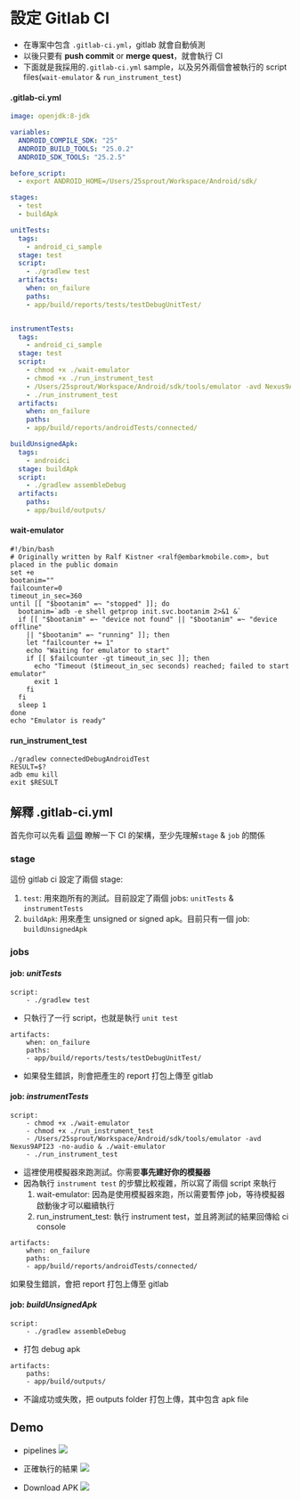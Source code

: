 # 設定 Gitlab CI

- 在專案中包含 `.gitlab-ci.yml`，gitlab 就會自動偵測
- 以後只要有 **push commit** or **merge quest**，就會執行 CI
- 下面就是我採用的`.gitlab-ci.yml` sample，以及另外兩個會被執行的 script files(`wait-emulator` & `run_instrument_test`)

#### .gitlab-ci.yml
``` yml
image: openjdk:8-jdk

variables:
  ANDROID_COMPILE_SDK: "25"
  ANDROID_BUILD_TOOLS: "25.0.2"
  ANDROID_SDK_TOOLS: "25.2.5"

before_script:
  - export ANDROID_HOME=/Users/25sprout/Workspace/Android/sdk/

stages:
  - test
  - buildApk

unitTests:
  tags:
    - android_ci_sample
  stage: test
  script:
    - ./gradlew test
  artifacts:
    when: on_failure
    paths:
    - app/build/reports/tests/testDebugUnitTest/


instrumentTests:
  tags:
    - android_ci_sample
  stage: test
  script:
    - chmod +x ./wait-emulator
    - chmod +x ./run_instrument_test
    - /Users/25sprout/Workspace/Android/sdk/tools/emulator -avd Nexus9API23 -no-audio & ./wait-emulator
    - ./run_instrument_test
  artifacts:
    when: on_failure
    paths:
    - app/build/reports/androidTests/connected/

buildUnsignedApk:
  tags:
    - androidci
  stage: buildApk
  script:
    - ./gradlew assembleDebug
  artifacts:
    paths:
    - app/build/outputs/
```

#### wait-emulator
``` scrip
#!/bin/bash
# Originally written by Ralf Kistner <ralf@embarkmobile.com>, but placed in the public domain
set +e
bootanim=""
failcounter=0
timeout_in_sec=360
until [[ "$bootanim" =~ "stopped" ]]; do
  bootanim=`adb -e shell getprop init.svc.bootanim 2>&1 &`
  if [[ "$bootanim" =~ "device not found" || "$bootanim" =~ "device offline"
    || "$bootanim" =~ "running" ]]; then
    let "failcounter += 1"
    echo "Waiting for emulator to start"
    if [[ $failcounter -gt timeout_in_sec ]]; then
      echo "Timeout ($timeout_in_sec seconds) reached; failed to start emulator"
      exit 1
    fi
  fi
  sleep 1
done
echo "Emulator is ready"
```

#### run_instrument_test
``` script
./gradlew connectedDebugAndroidTest
RESULT=$?
adb emu kill
exit $RESULT
```

## 解釋 .gitlab-ci.yml
首先你可以先看 [這個](https://medium.com/@ome450901/gitlab-ci-for-android-%E7%AD%86%E8%A8%98-ae8115781454) 瞭解一下 CI 的架構，至少先理解`stage` & `job` 的關係

### stage
這份 gitlab ci 設定了兩個 stage:
1. `test`: 用來跑所有的測試。目前設定了兩個 jobs: `unitTests` & `instrumentTests`
2. `buildApk`: 用來產生 unsigned or signed apk。目前只有一個 job: `buildUnsignedApk`

### jobs
#### job: *unitTests*
``` script
script:
    - ./gradlew test
```
- 只執行了一行 script，也就是執行 `unit test`

``` script
artifacts:
    when: on_failure
    paths:
    - app/build/reports/tests/testDebugUnitTest/
```
- 如果發生錯誤，則會把產生的 report 打包上傳至 gitlab

#### job: *instrumentTests*
``` script
script:
    - chmod +x ./wait-emulator
    - chmod +x ./run_instrument_test
    - /Users/25sprout/Workspace/Android/sdk/tools/emulator -avd Nexus9API23 -no-audio & ./wait-emulator
    - ./run_instrument_test
```
- 這裡使用模擬器來跑測試。你需要**事先建好你的模擬器**
- 因為執行 `instrument test` 的步驟比較複雜，所以寫了兩個 script 來執行
    1. wait-emulator: 因為是使用模擬器來跑，所以需要暫停 job，等待模擬器啟動後才可以繼續執行
    2. run_instrument_test: 執行 instrument test，並且將測試的結果回傳給 ci console

``` script
artifacts:
    when: on_failure
    paths:
    - app/build/reports/androidTests/connected/
```
如果發生錯誤，會把 report 打包上傳至 gitlab


#### job: *buildUnsignedApk*
``` script
script:
    - ./gradlew assembleDebug
```
- 打包 debug apk

``` script
artifacts:
    paths:
    - app/build/outputs/
```
- 不論成功或失敗，把 outputs folder 打包上傳，其中包含 apk file

## Demo
- pipelines
![](https://i.imgur.com/TaQRNoG.png)

- 正確執行的結果
![](https://i.imgur.com/Tgjeqz6.png)
- Download APK
![](https://i.imgur.com/c0Sl6UG.png)
